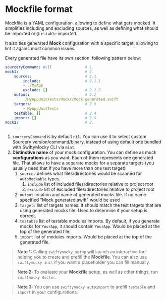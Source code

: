 # **Mockfile** format

Mockfile is a YAML configuration, allowing to define what gets mocked. It simplifies including and excluding sources, as well as defining what should be imported or `@testable` imported.

It  also ties generated **Mock** configuration with a specific target, allowing to lint it agains most common issues.

Every generated file have its own section, following pattern below:

```yaml
sourceryCommand: null               # 1.
mock1:                              # 2.
    sources:                        # 2.1.
        include:                    # 2.1.1
        - ./MyApp
        exclude: []                 # 2.1.2 
    output:                         # 2.2
        ./MyAppUnitTests/Mocks/Mock.generated.swift
    targets:                        # 2.3
        - MyAppUnitTests
    testable: []                    # 2.4
    import: []                      # 2.5
mock2:                              # 2.
    ...
```

1. `sourceryCommand` is by default `nil`. You can use it to select custom Sourcery version/command/binary, instead of using default one bundled with SwiftyMocky CLI via `mint`.
2. **Distinctive name** of your mock configuration. You can define as much **configurations** as you want. Each of them represents one generated file. That allows to have a separate mocks for a separate targets (you usually need that if you have more than one test target)
    1. `sources` defines what files/directories would be scanned for `AutoMockable` types.
        1. `include` list of included files/directories relative to project root
        2. `exclude` list of excluded files/directories relative to project root
    2. `output` location and name of generated mocks file. If no name specified "Mock.generated.swift" would be used
    3. `targets` list of targets names. It should match the test targets that are using generated mocks file. Used to determine if your setup is correct.
    4. `testable` list of testable modules imports. By default, if you generate mocks for `YourApp`, it should contain `YourApp`. Would be placed at the top of the generated file.
    5. `import` list of modules imports. Would be placed at the top of the generated file.

> **Note 1:** Calling `swiftymocky setup` will launch an interactive tool helping you to create and prefill the **Mockfile**. You can also use `swiftymocky init` if you want a placeholder you can fill manually.

> **Note 2:** To evaluate your **Mockfile** setup, as well as other things, run `swiftmocky doctor`.

> **Note 3:** You can use `swiftymocky autoimport` to prefill `testable` and `import` in your configurations.